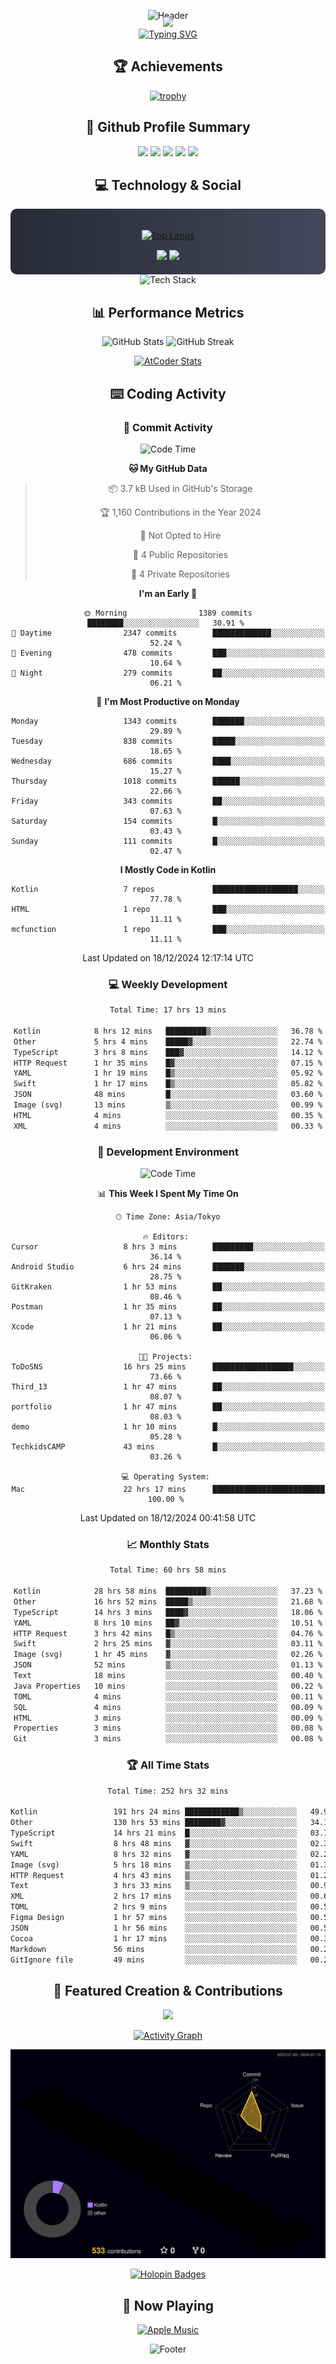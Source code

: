<div align="center">
  
![Header](https://capsule-render.vercel.app/api?type=waving&color=gradient&customColorList=12&height=300&section=header&text=Welcome%20to%20Batapii's%20Universe&fontSize=50&animation=fadeIn&fontAlignY=40&desc=Android%20Developer%20|%20Kotlin%20LOVE%20)

<div style="margin-top: -20px;">
  <img src="https://readme-typing-svg.herokuapp.com/?lines=Crafting+Android+Experiences;Building+Tomorrow's+Apps+Today;Always+Learning,+Always+Growing&font=Fira%20Code&center=true&width=440&height=45&color=f75c7e&vCenter=true&size=22&pause=1000">
</div>

<a href="https://git.io/typing-svg">
  <img src="https://readme-typing-svg.demolab.com?font=Fira+Code&weight=600&size=28&duration=4000&pause=1000&center=true&vCenter=true&width=800&lines=Hey+there!+I'm+Batapii+%F0%9F%91%8B;Android+Developer+from+Japan+%F0%9F%87%AF%F0%9F%87%B5" alt="Typing SVG" />
</a>

## 🏆 Achievements

[![trophy](https://github-profile-trophy.vercel.app/?username=batapii&theme=onestar&no-frame=true&no-bg=true&column=8&rank=SECRET,SSS,SS,S,AAA,AA,A,B,C,?&margin-w=10&margin-h=10)](https://github.com/ryo-ma/github-profile-trophy)

## 🎯 Github Profile Summary

<div align="center">
  <img src="http://github-profile-summary-cards.vercel.app/api/cards/profile-details?username=batapii&theme=radical" />
  <img src="http://github-profile-summary-cards.vercel.app/api/cards/repos-per-language?username=batapii&theme=radical" />
  <img src="http://github-profile-summary-cards.vercel.app/api/cards/most-commit-language?username=batapii&theme=radical" />
  <img src="http://github-profile-summary-cards.vercel.app/api/cards/stats?username=batapii&theme=radical" />
  <img src="http://github-profile-summary-cards.vercel.app/api/cards/productive-time?username=batapii&theme=radical" />
</div>

## 💻 Technology & Social

<div align="center" style="background: linear-gradient(to right, #282A36, #44475A); padding: 20px; border-radius: 10px;">

[![Top Langs](https://github-readme-stats.vercel.app/api/top-langs/?username=batapii
)](https://github.com/anuraghazra/github-readme-stats)

<div style="margin-top: 15px">
<a href="https://github.com/batapii"><img src="https://img.shields.io/github/followers/batapii?style=for-the-badge&logo=github&label=Follow&color=ff6e96&labelColor=282A36"/></a>
<a href="https://twitter.com/batapii3939"><img src="https://img.shields.io/twitter/follow/batapii?style=for-the-badge&logo=twitter&color=1DA1F2&labelColor=282A36&label= Twitter"/></a>
</div>

</div>

<div align="center">
<img src="https://github-readme-tech-stack.vercel.app/api/cards?title=Tech+Stack&align=center&titleAlign=center&fontSize=20&lineHeight=10&lineCount=4&theme=github_dark&width=800&bg=%230D1117&badge=%23161B22&border=%2321262D&titleColor=%2358A6FF&line1=kotlin%2Ckotlin%2C0095D5%3Bandroid%2Candroid%2C00ff00%3Bjetpackcompose%2Cjetpack%2C4285F4%3B&line2=swift%2Cswift%2CFA7343%3Bfirebase%2Cfirebase%2CFFCA28%3Bgithub%2Cgithub%2C181717%3B&line3=typescript%2Ctypescript%2C3178C6%3Bgraphql%2Cgraphql%2CE10098%3Bsupabase%2Csupabase%2C3FCF8E%3B&line4=gradle%2Cgradle%2C02303A%3Bgitkraken%2Cgitkraken%2C179287%3Bpostman%2Cpostman%2CFF6C37%3B" alt="Tech Stack" />
</div>



## 📊 Performance Metrics

<div align="center">

![GitHub Stats](https://github-readme-stats.vercel.app/api?username=batapii&show_icons=true&theme=radical&hide_border=true&bg_color=0D1117)
![GitHub Streak](https://github-readme-streak-stats.herokuapp.com/?user=batapii&theme=radical&hide_border=true&background=0D1117)

[![AtCoder Stats](https://atcoder-readme-stats.vercel.app/stats/batapii3939?theme=dark&show_history=5&width=495)](https://github.com/iwbc-mzk/atcoder-readme-stats)

</div>

## ⌨️ Coding Activity

### 🌟 Commit Activity
<!--START_SECTION:commit-stats-->
![Code Time](http://img.shields.io/badge/Code%20Time-385%20hrs%2024%20mins-blue)

**🐱 My GitHub Data** 

> 📦 3.7 kB Used in GitHub's Storage 
 > 
> 🏆 1,160 Contributions in the Year 2024
 > 
> 🚫 Not Opted to Hire
 > 
> 📜 4 Public Repositories 
 > 
> 🔑 4 Private Repositories 
 > 
**I'm an Early 🐤** 

```text
🌞 Morning                1389 commits        ████████░░░░░░░░░░░░░░░░░   30.91 % 
🌆 Daytime                2347 commits        █████████████░░░░░░░░░░░░   52.24 % 
🌃 Evening                478 commits         ███░░░░░░░░░░░░░░░░░░░░░░   10.64 % 
🌙 Night                  279 commits         ██░░░░░░░░░░░░░░░░░░░░░░░   06.21 % 
```
📅 **I'm Most Productive on Monday** 

```text
Monday                   1343 commits        ███████░░░░░░░░░░░░░░░░░░   29.89 % 
Tuesday                  838 commits         █████░░░░░░░░░░░░░░░░░░░░   18.65 % 
Wednesday                686 commits         ████░░░░░░░░░░░░░░░░░░░░░   15.27 % 
Thursday                 1018 commits        ██████░░░░░░░░░░░░░░░░░░░   22.66 % 
Friday                   343 commits         ██░░░░░░░░░░░░░░░░░░░░░░░   07.63 % 
Saturday                 154 commits         █░░░░░░░░░░░░░░░░░░░░░░░░   03.43 % 
Sunday                   111 commits         █░░░░░░░░░░░░░░░░░░░░░░░░   02.47 % 
```


**I Mostly Code in Kotlin** 

```text
Kotlin                   7 repos             ███████████████████░░░░░░   77.78 % 
HTML                     1 repo              ███░░░░░░░░░░░░░░░░░░░░░░   11.11 % 
mcfunction               1 repo              ███░░░░░░░░░░░░░░░░░░░░░░   11.11 % 
```




 Last Updated on 18/12/2024 12:17:14 UTC
<!--END_SECTION:commit-stats-->

### 💻 Weekly Development
<!--START_SECTION:wakatime-->

```txt
Total Time: 17 hrs 13 mins

Kotlin            8 hrs 12 mins   █████████▒░░░░░░░░░░░░░░░   36.78 %
Other             5 hrs 4 mins    █████▓░░░░░░░░░░░░░░░░░░░   22.74 %
TypeScript        3 hrs 8 mins    ███▓░░░░░░░░░░░░░░░░░░░░░   14.12 %
HTTP Request      1 hr 35 mins    █▓░░░░░░░░░░░░░░░░░░░░░░░   07.15 %
YAML              1 hr 19 mins    █▒░░░░░░░░░░░░░░░░░░░░░░░   05.92 %
Swift             1 hr 17 mins    █▒░░░░░░░░░░░░░░░░░░░░░░░   05.82 %
JSON              48 mins         █░░░░░░░░░░░░░░░░░░░░░░░░   03.60 %
Image (svg)       13 mins         ▒░░░░░░░░░░░░░░░░░░░░░░░░   00.99 %
HTML              4 mins          ░░░░░░░░░░░░░░░░░░░░░░░░░   00.35 %
XML               4 mins          ░░░░░░░░░░░░░░░░░░░░░░░░░   00.33 %
```

<!--END_SECTION:wakatime-->

### 🔨 Development Environment
<!--START_SECTION:dev-stats-->
![Code Time](http://img.shields.io/badge/Code%20Time-383%20hrs%2025%20mins-blue)

📊 **This Week I Spent My Time On** 

```text
🕑︎ Time Zone: Asia/Tokyo

🔥 Editors: 
Cursor                   8 hrs 3 mins        █████████░░░░░░░░░░░░░░░░   36.14 % 
Android Studio           6 hrs 24 mins       ███████░░░░░░░░░░░░░░░░░░   28.75 % 
GitKraken                1 hr 53 mins        ██░░░░░░░░░░░░░░░░░░░░░░░   08.46 % 
Postman                  1 hr 35 mins        ██░░░░░░░░░░░░░░░░░░░░░░░   07.13 % 
Xcode                    1 hr 21 mins        ██░░░░░░░░░░░░░░░░░░░░░░░   06.06 % 

🐱‍💻 Projects: 
ToDoSNS                  16 hrs 25 mins      ██████████████████░░░░░░░   73.66 % 
Third_13                 1 hr 47 mins        ██░░░░░░░░░░░░░░░░░░░░░░░   08.07 % 
portfolio                1 hr 47 mins        ██░░░░░░░░░░░░░░░░░░░░░░░   08.03 % 
demo                     1 hr 10 mins        █░░░░░░░░░░░░░░░░░░░░░░░░   05.28 % 
TechkidsCAMP             43 mins             █░░░░░░░░░░░░░░░░░░░░░░░░   03.26 % 

💻 Operating System: 
Mac                      22 hrs 17 mins      █████████████████████████   100.00 % 
```


 Last Updated on 18/12/2024 00:41:58 UTC
<!--END_SECTION:dev-stats-->

### 📈 Monthly Stats
<!--START_SECTION:wakamonth-->

```txt
Total Time: 60 hrs 58 mins

Kotlin            28 hrs 58 mins  █████████▒░░░░░░░░░░░░░░░   37.23 %
Other             16 hrs 52 mins  █████▒░░░░░░░░░░░░░░░░░░░   21.68 %
TypeScript        14 hrs 3 mins   ████▓░░░░░░░░░░░░░░░░░░░░   18.06 %
YAML              8 hrs 10 mins   ██▓░░░░░░░░░░░░░░░░░░░░░░   10.51 %
HTTP Request      3 hrs 42 mins   █▒░░░░░░░░░░░░░░░░░░░░░░░   04.76 %
Swift             2 hrs 25 mins   ▓░░░░░░░░░░░░░░░░░░░░░░░░   03.11 %
Image (svg)       1 hr 45 mins    ▓░░░░░░░░░░░░░░░░░░░░░░░░   02.26 %
JSON              52 mins         ▒░░░░░░░░░░░░░░░░░░░░░░░░   01.13 %
Text              18 mins         ░░░░░░░░░░░░░░░░░░░░░░░░░   00.40 %
Java Properties   10 mins         ░░░░░░░░░░░░░░░░░░░░░░░░░   00.22 %
TOML              4 mins          ░░░░░░░░░░░░░░░░░░░░░░░░░   00.11 %
SQL               4 mins          ░░░░░░░░░░░░░░░░░░░░░░░░░   00.09 %
HTML              3 mins          ░░░░░░░░░░░░░░░░░░░░░░░░░   00.09 %
Properties        3 mins          ░░░░░░░░░░░░░░░░░░░░░░░░░   00.08 %
Git               3 mins          ░░░░░░░░░░░░░░░░░░░░░░░░░   00.08 %
```

<!--END_SECTION:wakamonth-->

### 🏆 All Time Stats
<!--START_SECTION:wakaalltime-->

```txt
Total Time: 252 hrs 32 mins

Kotlin                 191 hrs 24 mins ████████████▒░░░░░░░░░░░░   49.92 %
Other                  130 hrs 53 mins ████████▓░░░░░░░░░░░░░░░░   34.14 %
TypeScript             14 hrs 21 mins  █░░░░░░░░░░░░░░░░░░░░░░░░   03.75 %
Swift                  8 hrs 48 mins   ▓░░░░░░░░░░░░░░░░░░░░░░░░   02.30 %
YAML                   8 hrs 32 mins   ▓░░░░░░░░░░░░░░░░░░░░░░░░   02.23 %
Image (svg)            5 hrs 18 mins   ▒░░░░░░░░░░░░░░░░░░░░░░░░   01.38 %
HTTP Request           4 hrs 43 mins   ▒░░░░░░░░░░░░░░░░░░░░░░░░   01.23 %
Text                   3 hrs 33 mins   ▒░░░░░░░░░░░░░░░░░░░░░░░░   00.93 %
XML                    2 hrs 17 mins   ░░░░░░░░░░░░░░░░░░░░░░░░░   00.60 %
TOML                   2 hrs 9 mins    ░░░░░░░░░░░░░░░░░░░░░░░░░   00.56 %
Figma Design           1 hr 57 mins    ░░░░░░░░░░░░░░░░░░░░░░░░░   00.51 %
JSON                   1 hr 56 mins    ░░░░░░░░░░░░░░░░░░░░░░░░░   00.51 %
Cocoa                  1 hr 17 mins    ░░░░░░░░░░░░░░░░░░░░░░░░░   00.34 %
Markdown               56 mins         ░░░░░░░░░░░░░░░░░░░░░░░░░   00.25 %
GitIgnore file         49 mins         ░░░░░░░░░░░░░░░░░░░░░░░░░   00.22 %
```

<!--END_SECTION:wakaalltime-->


## 🌟 Featured Creation & Contributions

<div align="center">
  <a href="https://github.com/batapii/ToDoSNS">
    <img src="https://github-readme-stats.vercel.app/api/pin/?username=batapii&repo=ToDoSNS&theme=radical&hide_border=true&bg_color=0D1117" />
  </a>

[![Activity Graph](https://github-readme-activity-graph.vercel.app/graph?username=batapii&custom_title=Contribution%20Graph&hide_border=true&theme=radical&bg_color=0D1117)](https://github.com/ashutosh00710/github-readme-activity-graph)

![3D Contrib](./profile-3d-contrib/profile-night-rainbow.svg)

[![Holopin Badges](https://holopin.me/batapii)](https://holopin.io/@batapii)

</div>

## 🎵 Now Playing

<div align="center">
  
[![Apple Music](https://music-profile.rayriffy.com/theme/dark.svg?uid=001005.6598667d2ffd4a10a4f429edd0ba24c4.1156)](https://github.com/rayriffy/apple-music-github-profile)

</div>

![Footer](https://capsule-render.vercel.app/api?type=waving&color=gradient&customColorList=12&height=100&section=footer)

</div>
